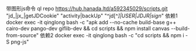 带图形js命令
ql repo https://hub.hanada.ltd/a592345029/scripts.git "jd_|jx_|getJDCookie" "activity|backUp" "^jd[^_]|USER|JDJR|sign_"
依赖1
docker exec -it qinglong bash -c "apk add --no-cache build-base g++ cairo-dev pango-dev giflib-dev && cd scripts && npm install canvas --build-from-source"
依赖2
docker exec -it qinglong bash -c "cd scripts && npm i -S png-js"
